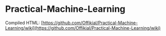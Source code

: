 # Practical-Machine-Learning

Compiled HTML: [https://github.com/Offikial/Practical-Machine-Learning/wiki](https://github.com/Offikial/Practical-Machine-Learning/wiki)
